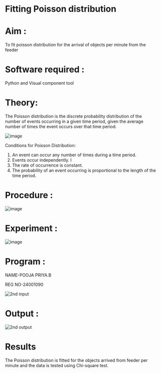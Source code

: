 # Fitting Poisson  distribution
# Aim : 

To fit poisson distribution for the arrival of objects per minute from the feeder

# Software required :  

Python and Visual component tool

# Theory:

The Poisson distribution is the discrete probability distribution of the number of events occurring in a given time period, given the average number of times the event occurs over that time period.

![image](https://user-images.githubusercontent.com/104613195/166248326-fd042076-8b0b-40c4-8b11-1d8e8fcb74db.png)

 Conditions for Poisson Distribution:

1. An event can occur any number of times during a time period.
2. Events occur independently. I
3. The rate of occurrence is constant.
4. The probability of an event occurring is proportional to the length of the time period. 
 
# Procedure :

![image](https://user-images.githubusercontent.com/104613195/166251988-d0c53205-6080-4f7b-ae4c-398178586637.png)

# Experiment :

![image](https://user-images.githubusercontent.com/103921593/230282876-f4a5afbf-cac1-4648-a1b0-c78840638a8e.png)

# Program :
NAME-POOJA PRIYA.B

REG NO-24001090

![2nd input](https://github.com/user-attachments/assets/d4c980d2-63d8-4377-be3b-ce39147656d3)

 

# Output : 
![2nd output](https://github.com/user-attachments/assets/0f8f0753-82ca-47b0-a652-4c9e800b4b83)



# Results

The Poisson distribution is fitted for the objects arrived from feeder per minute and the data is tested using Chi-square test. 
 
